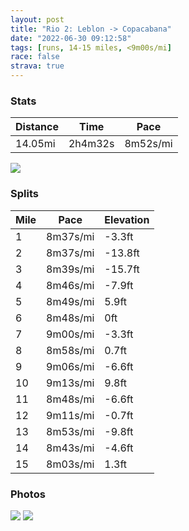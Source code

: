 ```yaml
---
layout: post
title: "Rio 2: Leblon -> Copacabana"
date: "2022-06-30 09:12:58"
tags: [runs, 14-15 miles, <9m00s/mi]
race: false
strava: true
---
```


### Stats

| Distance | Time | Pace |
|----------|------|------|
|14.05mi|2h4m32s|8m52s/mi|

<img src='https://maps.googleapis.com/maps/api/staticmap?maptype=roadmap&path=enc:~shkCxatfGEfAIbHWjMMzCO|J@jBSnCAlDE|@Q|KCf@?v@E`CKbA@d@WtIGxG^xED~BZdFJf@Dh@@n@Fz@JnC^fFRtERnC@h@zA~N?d@RvBr@~Ct@hClAlDPN@Ke@e@y@sB]aAgAiEOgAKyAq@_GAa@U_BCw@i@yEAg@IyAc@{GKgA?_AScCB[OsDIqAOm@SqE[mDEwDPmCC}BBiAFgAJk@@wAAm@D_@D{DCi@He@FuAE{DHcAFgCHoA@yAJwAAeBFwABkGDqAFm@G}AHsAEm@PaB?c@Dk@?o@ViKFk@Jm@Pg@j@mDR_@hAqGN]D_AC_@]u@Qi@Cg@Wy@?UIM]{BKUIw@Ak@aAoBCSBGCWDa@?k@]gAG}@Qi@DUY{B_@a@c@K_@@kAPo@@s@RqCb@kCj@iDZeDHwAE{@O}CYaBYoG}A_FsAc@WqDsA}JeF}@m@{HcG}CmD{@y@aAoAiBqC]_@sAoB_DmFm@iAk@mAs@cA{BwEMc@[e@aBgDg@yAo@qA}AoEwBoEo@eCqAkD?Wo@yASw@i@mAyBqHs@sBm@cCoAyDSuA[w@Ii@Ok@WyBMaBBs@EkBBa@E]GGEBPl@FxDXvCT~Af@xBbAzCvAfF|EdPrBpFDVd@hA`BvEXn@\fAzAfDfArCpBdEpAxCvAfCn@tAvA|BlBnDrD|FlAxAn@|@jBtBfE~DjCpBvCfBbBpAtAt@|DpB|ElBfAVdA^p@JfBh@dE~@lB^vDd@tDPvCGtC]nCg@tDgAl@GbBc@t@Pf@x@RdA@TIFBd@ITl@lA^`CVl@Fb@ARHj@AT^|B@p@PbATr@?RN~@Bb@Pf@R~@NPDXI`AMn@O\_@dCuBzKIlAOpMObD?jAKnB?fDE~BInB?`ADdAKfA?nB[xH?lDG|@@rAIhA?rAEj@K|CBz@GZ@nAGtB?p@QvDAdARlBT~EXzDJtBBjBN~BAf@V~CN|A?X\pEZzBFfALv@FrAXxCFhBd@vDt@dDzApFz@jBD@KS_@[{A{D_AsCa@qCCy@YyCGeAUyAFU?UGc@IiBi@oDImBQkCWyBMoEW{CAoAY}EMsAAy@QaCMsDRkGGe@JyA?k@FoAAc@Ds@Ag@DmCHeA?mANmD?{AHsCH_@CwDJ}CBqBDaA?aDDkDL}ACm@@mBToGJeFFgEFi@^sAL{ATs@BU&key=AIzaSyC1MId7bFpkLXNAaYhBSTb8jLyiSqzbDtM&size=800x800&markers=color:yellow|label:S|-22.98704,-43.19789&markers=color:green|label:F|-22.98744999999999,-43.19637000000003'>

### Splits

| Mile | Pace | Elevation |
|------|------|-----------|
|1|8m37s/mi|-3.3ft|
|2|8m37s/mi|-13.8ft|
|3|8m39s/mi|-15.7ft|
|4|8m46s/mi|-7.9ft|
|5|8m49s/mi|5.9ft|
|6|8m48s/mi|0ft|
|7|9m00s/mi|-3.3ft|
|8|8m58s/mi|0.7ft|
|9|9m06s/mi|-6.6ft|
|10|9m13s/mi|9.8ft|
|11|8m48s/mi|-6.6ft|
|12|9m11s/mi|-0.7ft|
|13|8m53s/mi|-9.8ft|
|14|8m43s/mi|-4.6ft|
|15|8m03s/mi|1.3ft|

### Photos
<img src='https://dgtzuqphqg23d.cloudfront.net/bRn46zuOlWHPB9ewd073ZSq3XSPXFvhiprdqARlfleA-576x768.jpg'>

<img src='https://dgtzuqphqg23d.cloudfront.net/QmMsHfsGPrWDD-j2t4O0oDUvsDa4bA-OXD2rOV-oGO0-768x576.jpg'>
